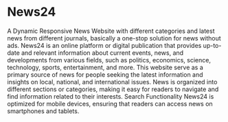 # News24
A Dynamic Responsive News Website with different categories and latest news from different journals, basically a one-stop solution for news without ads.
News24 is an online platform or digital publication that provides up-to-date and relevant information about current events, news, and developments from various fields, such as politics, economics, science, technology, sports, entertainment, and more. This website serve as a primary source of news for people seeking the latest information and insights on local, national, and international issues.
News is organized into different sections or categories, making it easy for readers to navigate and find information related to their interests.
Search Functionality
News24 is optimized for mobile devices, ensuring that readers can access news on smartphones and tablets.
